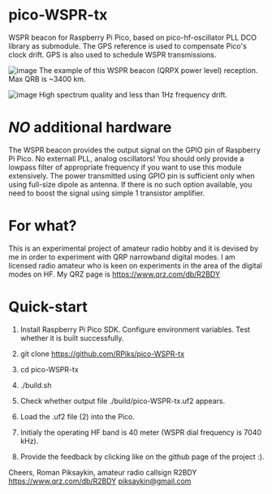 # pico-WSPR-tx
WSPR beacon for Raspberry Pi Pico, based on pico-hf-oscillator PLL DCO library as submodule.
The GPS reference is used to compensate Pico's clock drift. GPS is also used to schedule WSPR transmissions.

![image](https://github.com/RPiks/pico-WSPR-tx/assets/47501785/3f835a9d-fa42-4eb8-ba93-ea72033d9e62)
The example of this WSPR beacon (QRPX power level) reception. Max QRB is ~3400 km.

![image](https://github.com/RPiks/pico-WSPR-tx/assets/47501785/a86280b9-71cb-4bb2-8b3c-0e33d2499aca)
High spectrum quality and less than 1Hz frequency drift.

# *NO* additional hardware
The WSPR beacon provides the output signal on the GPIO pin of Raspberry Pi Pico. No externall PLL, analog oscillators!
You should only provide a lowpass filter of appropriate frequency if you want to use this module extensively. 
The power transmitted using GPIO pin is sufficient only when using full-size dipole as antenna. If there is no such option available, you need to boost the signal using simple 1 transistor amplifier.

# For what?
This is an experimental project of amateur radio hobby and it is devised by me in order to experiment with QRP narrowband digital modes.
I am licensed radio amateur who is keen on experiments in the area of the digital modes on HF. 
My QRZ page is https://www.qrz.com/db/R2BDY

# Quick-start
1. Install Raspberry Pi Pico SDK. Configure environment variables. Test whether it is built successfully.

2. git clone https://github.com/RPiks/pico-WSPR-tx
3. cd pico-WSPR-tx
4. ./build.sh
5. Check whether output file ./build/pico-WSPR-tx.uf2 appears.

6. Load the .uf2 file (2) into the Pico.

7. Initialy the operating HF band is 40 meter (WSPR dial frequency is 7040 kHz).

8. Provide the feedback by clicking like on the github page of the project :).

Cheers,
Roman Piksaykin, amateur radio callsign R2BDY
https://www.qrz.com/db/R2BDY
piksaykin@gmail.com
